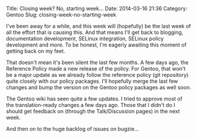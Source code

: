 Title: Closing week? No, starting week...
Date: 2014-03-16 21:36
Category: Gentoo
Slug: closing-week-no-starting-week

I've been away for a while, and this week will (hopefully) be the last
week of all the effort that is causing this. And that means I'll get
back to blogging, documentation development, SELinux integration,
SELinux policy development and more. To be honest, I'm eagerly awaiting
this moment of getting back on my feet.

That doesn't mean it's been silent the last few months. A few days ago,
the Reference Policy made a new release of the policy. For Gentoo, that
won't be a major update as we already follow the reference policy (git
repository) quite closely with our policy packages. I'll hopefully merge
the last few changes and bump the version on the Gentoo policy packages
as well soon.

The Gentoo wiki has seen quite a few updates. I tried to approve most of
the translation-ready changes a few days ago. Those that I didn't do I
should get feedback on (through the Talk/Discussion pages) in the next
week.

And then on to the huge backlog of issues on bugzie...
